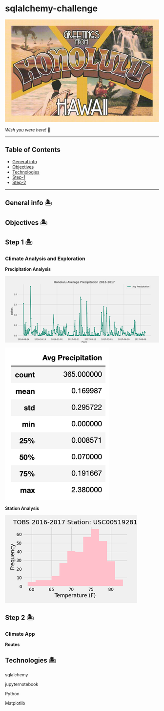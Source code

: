 # sqlalchemy-challenge

![alt text](Images/honolulu_postcard.jpg)

*Wish you were here!* :hibiscus:

- - - - - - - - - - - - - - - - - - - - - - - - - - - - - - - - - - - - - - - - -

## Table of Contents
* [General info](#general-info)
* [Objectives](#objectives)
* [Technologies](#technologies)
* [Step-1](#Step-1)
* [Step-2](#Step-2)

- - - - - - - - - - - - - - - - - - - - - - - - - - - - - - - - - - - - - - - - -

## General info :desert_island: 

## Objectives :desert_island: 

## Step 1 :desert_island: 

### Climate Analysis and Exploration

**Precipitation Analysis**

![alt text](Images/avg_prcp.png)

![alt text](Images/stats_prcp.png)

**Station Analysis**

![alt text](Images/tobs_hist.png)

## Step 2 :desert_island:

### Climate App

**Routes**

## Technologies :desert_island:

sqlalchemy

jupyternotebook

Python

Matplotlib